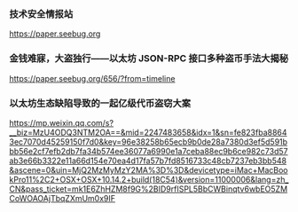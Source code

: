 ### 技术安全情报站
https://paper.seebug.org

### 金钱难寐，大盗独行——以太坊 JSON-RPC 接口多种盗币手法大揭秘
https://paper.seebug.org/656/?from=timeline

### 以太坊生态缺陷导致的一起亿级代币盗窃大案
https://mp.weixin.qq.com/s?__biz=MzU4ODQ3NTM2OA==&mid=2247483658&idx=1&sn=fe823fba88643ec7070d45259150f7d0&key=96e38258b65ecb9b0de28a7380d3ef5d591bbb56e2cf7efb2db7fa34b574ee36077a6990e1a7ceba88ec9b6ce982c73d57ab3e66b3322e11a66d154e70ea4d17fa57b7fd8516733c48cb7237eb3bb548&ascene=0&uin=MjQ2MzMyMzY2MA%3D%3D&devicetype=iMac+MacBookPro11%2C2+OSX+OSX+10.14.2+build(18C54)&version=11000006&lang=zh_CN&pass_ticket=mk1E6ZhHZM8f9G%2BID9rfISPL5BbCWBinqtv6wbEO5ZMCoWOAOAjTbqZXmUm0x9IF


